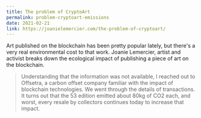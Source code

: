 ```yaml
---
title: The problem of CryptoArt
permalink: problem-cryptoart-emissions
date: 2021-02-21
link: https://joanielemercier.com/the-problem-of-cryptoart/
---
```


Art published on the blockchain has been pretty popular lately, but there's a very real environmental cost to that work. Joanie Lemercier, artist and activist breaks down the ecological impact of publishing a piece of art on the blockchain.

> Understanding that the information was not available, I reached out to Offsetra, a carbon offset company familiar with the impact of blockchain technologies. We went through the details of transactions. It turns out that the 53 edition emitted about 80kg of CO2 each, and worst, every resale by collectors continues today to increase that impact.
